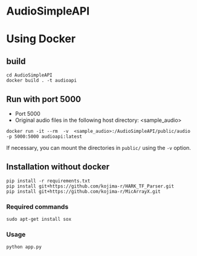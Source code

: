 # AudioSimpleAPI
# Using Docker
## build
```
cd AudioSimpleAPI
docker build . -t audioapi
```
## Run with port 5000
- Port 5000
- Original audio files in the following host directory: <sample_audio>
```
docker run -it --rm  -v  <sample_audio>:/AudioSimpleAPI/public/audio  -p 5000:5000 audioapi:latest
```
If necessary, you can mount the directories in `public/` using the `-v` option.


## Installation without docker
```
pip install -r requirements.txt
pip install git+https://github.com/kojima-r/HARK_TF_Parser.git
pip install git+https://github.com/kojima-r/MicArrayX.git
```
### Required commands
```
sudo apt-get install sox

```
### Usage
```
python app.py
```
